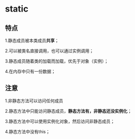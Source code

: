# static

## 特点

1.静态成员被本类成员**共享**；

2.可以被类名直接调用，也可以通过实例调用；

3.静态成员随着类的加载而加载，优先于对象（实例）；

4.在内存中只有一份数据；

## 注意

1.非静态方法可以访问任何成员

2.静态方法中只能访问静态成员，**静态方法有，非静态还没实例化**；

3.静态方法中可以使用实例化对象，然后访问非静态成员；

4.静态方法中没有this；






